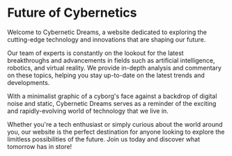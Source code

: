 <!--font:Inter-->

# Future of Cybernetics

Welcome to Cybernetic Dreams, a website dedicated to exploring the cutting-edge technology and innovations that are shaping our future.

Our team of experts is constantly on the lookout for the latest breakthroughs and advancements in fields such as artificial intelligence, robotics, and virtual reality. We provide in-depth analysis and commentary on these topics, helping you stay up-to-date on the latest trends and developments.

With a minimalist graphic of a cyborg's face against a backdrop of digital noise and static, Cybernetic Dreams serves as a reminder of the exciting and rapidly-evolving world of technology that we live in.

Whether you're a tech enthusiast or simply curious about the world around you, our website is the perfect destination for anyone looking to explore the limitless possibilities of the future. Join us today and discover what tomorrow has in store!

<!--

Write me markdown content of website with wallpaper:

"A wallpaper with a simple graphic of a cyborg's face, against a background of digital noise and static."

The header of the page should not be copy of the text but rather a real content of the website which is using this wallpaper.


---


# Cybernetic Dreams Wallpaper

Enhance your desktop background with our Cybernetic Dreams Wallpaper. This wallpaper features a minimalist graphic of a cyborg's face set against a backdrop of digital noise and static, creating a futuristic and edgy vibe.

Whether you're a fan of science fiction or just looking for a unique and eye-catching wallpaper, Cybernetic Dreams is the perfect choice. Download it now and give your computer screen a fresh new look!


---


Heading should not include word "wallpaper". The website should not be about the wallpaper itself, wallpaper is just a related background, rewrite whole content.


---


# Cybernetic Dreams - A Futuristic World of Possibilities

Step into a world of endless possibilities with Cybernetic Dreams. Our website is dedicated to exploring the cutting-edge technology and innovations that are shaping our future.

As you navigate through our site, you'll be greeted by a minimalist graphic of a cyborg's face set against a backdrop of digital noise and static. This serves as a reminder of the exciting and rapidly-evolving world of technology that we live in.

Our team of experts is constantly on the lookout for the latest breakthroughs and advancements in fields such as artificial intelligence, robotics, and virtual reality. We provide in-depth analysis and commentary on these topics, helping you stay up-to-date on the latest trends and developments.

Whether you're a tech enthusiast or simply curious about the world around you, Cybernetic Dreams is the perfect destination for anyone looking to explore the limitless possibilities of the future. Join us today and discover what tomorrow has in store!


---


Heading is too long, rewrite whole content.


---


# Cybernetic Dreams: Exploring the Future of Technology

Welcome to Cybernetic Dreams, a website dedicated to exploring the cutting-edge technology and innovations that are shaping our future.

Our minimalist graphic of a cyborg's face against a backdrop of digital noise and static serves as a reminder of the exciting and rapidly-evolving world of technology that we live in. Our team of experts is constantly on the lookout for the latest breakthroughs and advancements in fields such as artificial intelligence, robotics, and virtual reality.

At Cybernetic Dreams, we provide in-depth analysis and commentary on these topics, helping you stay up-to-date on the latest trends and developments. Whether you're a tech enthusiast or simply curious about the world around you, our website is the perfect destination for anyone looking to explore the limitless possibilities of the future.

Join us today and discover what tomorrow has in store!


---


Heading is too long, rewrite whole content.


---


# Cybernetic Dreams: Exploring the Future of Technology

Welcome to Cybernetic Dreams, a website dedicated to exploring the cutting-edge technology and innovations that are shaping our future.

Our team of experts is constantly on the lookout for the latest breakthroughs and advancements in fields such as artificial intelligence, robotics, and virtual reality. We provide in-depth analysis and commentary on these topics, helping you stay up-to-date on the latest trends and developments.

With a minimalist graphic of a cyborg's face against a backdrop of digital noise and static, Cybernetic Dreams serves as a reminder of the exciting and rapidly-evolving world of technology that we live in.

Whether you're a tech enthusiast or simply curious about the world around you, our website is the perfect destination for anyone looking to explore the limitless possibilities of the future. Join us today and discover what tomorrow has in store!


---


Write me a Google font which is best fitting for the website.

Pick from the list:
- Lobster
- Open Sans
- Raleway
- Futura
- Poppins
- Montserrat
- Great Vibes
- Dancing Script
- Exo 2
- Alegreya
- Playfair Display
- Orbitron
- IBM Plex Sans
- Inter
- Lato
- Barlow Condensed
- Roboto


Write just the font name nothing else.


---


Inter

-->
